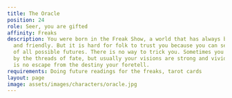 ```yaml
---
title: The Oracle
position: 24
role: Seer, you are gifted
affinity: Freaks
description: You were born in the Freak Show, a world that has always been very supportive
  and friendly. But it is hard for folk to trust you because you can see the outcome
  of all possible futures. There is no way to trick you. Sometimes you are confused
  by the threads of fate, but usually your visions are strong and vivid and there
  is no escape from the destiny your foretell.
requirements: Doing future readings for the freaks, tarot cards
layout: page
image: assets/images/characters/oracle.jpg
---
```


